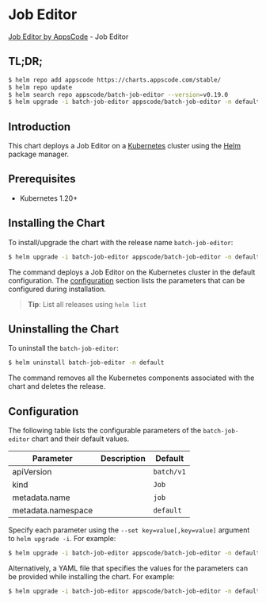 # Job Editor

[Job Editor by AppsCode](https://appscode.com) - Job Editor

## TL;DR;

```bash
$ helm repo add appscode https://charts.appscode.com/stable/
$ helm repo update
$ helm search repo appscode/batch-job-editor --version=v0.19.0
$ helm upgrade -i batch-job-editor appscode/batch-job-editor -n default --create-namespace --version=v0.19.0
```

## Introduction

This chart deploys a Job Editor on a [Kubernetes](http://kubernetes.io) cluster using the [Helm](https://helm.sh) package manager.

## Prerequisites

- Kubernetes 1.20+

## Installing the Chart

To install/upgrade the chart with the release name `batch-job-editor`:

```bash
$ helm upgrade -i batch-job-editor appscode/batch-job-editor -n default --create-namespace --version=v0.19.0
```

The command deploys a Job Editor on the Kubernetes cluster in the default configuration. The [configuration](#configuration) section lists the parameters that can be configured during installation.

> **Tip**: List all releases using `helm list`

## Uninstalling the Chart

To uninstall the `batch-job-editor`:

```bash
$ helm uninstall batch-job-editor -n default
```

The command removes all the Kubernetes components associated with the chart and deletes the release.

## Configuration

The following table lists the configurable parameters of the `batch-job-editor` chart and their default values.

|     Parameter      | Description |        Default        |
|--------------------|-------------|-----------------------|
| apiVersion         |             | <code>batch/v1</code> |
| kind               |             | <code>Job</code>      |
| metadata.name      |             | <code>job</code>      |
| metadata.namespace |             | <code>default</code>  |


Specify each parameter using the `--set key=value[,key=value]` argument to `helm upgrade -i`. For example:

```bash
$ helm upgrade -i batch-job-editor appscode/batch-job-editor -n default --create-namespace --version=v0.19.0 --set apiVersion=batch/v1
```

Alternatively, a YAML file that specifies the values for the parameters can be provided while
installing the chart. For example:

```bash
$ helm upgrade -i batch-job-editor appscode/batch-job-editor -n default --create-namespace --version=v0.19.0 --values values.yaml
```
